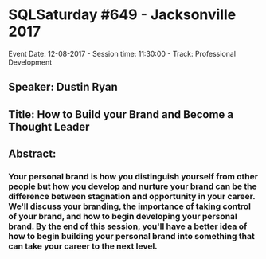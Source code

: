 # SQLSaturday #649 - Jacksonville 2017
Event Date: 12-08-2017 - Session time: 11:30:00 - Track: Professional Development
## Speaker: Dustin Ryan
## Title: How to Build your Brand and Become a Thought Leader
## Abstract:
### Your personal brand is how you distinguish yourself from other people but how you develop and nurture your brand can be the difference between stagnation and opportunity in your career. We'll discuss your branding, the importance of taking control of your brand, and how to begin developing your personal brand. By the end of this session, you'll have a better idea of how to begin building your personal brand into something that can take your career to the next level.
